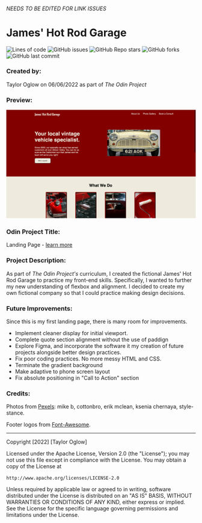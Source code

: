 ###### NEEDS TO BE EDITED FOR LINK ISSUES 
# James' Hot Rod Garage

![Lines of code](https://img.shields.io/tokei/lines/github/TaylorOglow/odin-landing-page)
![GitHub issues](https://img.shields.io/github/issues-raw/TaylorOglow/odin-landing-page)
![GitHub Repo stars](https://img.shields.io/github/stars/TaylorOglow/odin-landing-page?style=social)
![GitHub forks](https://img.shields.io/github/forks/TaylorOglow/odin-landing-page?style=social)
![GitHub last commit](https://img.shields.io/github/last-commit/TaylorOglow/odin-landing-page)

### Created by: 
Taylor Oglow on 06/06/2022 as part of *The Odin Project*

### Preview: 
![alt text](/reference/preview.png?raw=true)

### Odin Project Title: 
Landing Page - [learn more](https://www.theodinproject.com/lessons/foundations-landing-page)

### Project Description: 
As part of *The Odin Project's* curriculum, I created the fictional James' Hot Rod Garage to practice my front-end skills. Specifically, I wanted to further my new understanding of flexbox and alignment. I decided to create my own fictional company so that I could practice making design decisions. 

### Future Improvements:
 Since this is my first landing page, there is many room for improvements. 
 * Implement cleaner display for initial viewport.
 * Complete quote section alignment without the use of paddign 
 * Explore Figma, and incorporate the software it my creation of future projects alongside better design practices. 
 * Fix poor coding practices. No more messy HTML and CSS.
 * Terminate the gradient background
 * Make adaptive to phone screen layout 
 * Fix absolute positioning in "Call to Action" section

### Credits: 
Photos from [Pexels](https://www.pexels.com/?onboarding=skipped): mike b, cottonbro, erik mclean, ksenia chernaya, style-stance.

Footer logos from [Font-Awesome](https://github.com/FortAwesome/Font-Awesome/).

-------------------------------

Copyright [2022] [Taylor Oglow]

Licensed under the Apache License, Version 2.0 (the "License");
you may not use this file except in compliance with the License.
You may obtain a copy of the License at

    http://www.apache.org/licenses/LICENSE-2.0

Unless required by applicable law or agreed to in writing, software
distributed under the License is distributed on an "AS IS" BASIS,
WITHOUT WARRANTIES OR CONDITIONS OF ANY KIND, either express or implied.
See the License for the specific language governing permissions and
limitations under the License.